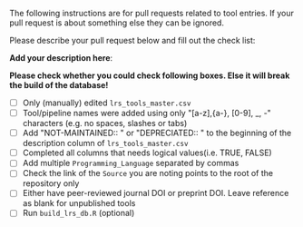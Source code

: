 The following instructions are for pull requests related to tool entries.
If your pull request is about something else they can be ignored.

Please describe your pull request below and fill out the check list:

**Add your description here**:

**Please check whether you could check following boxes. Else it will break the build of the database!**

- [ ] Only (manually) edited `lrs_tools_master.csv`
- [ ] Tool/pipeline names were added using only "[a-z],{a-}, [0-9], _, -" characters (e.g. no spaces, slashes or tabs)
- [ ] Add "NOT-MAINTAINED:: " or "DEPRECIATED:: " to the beginning of the description column of `lrs_tools_master.csv`
- [ ] Completed all columns that needs logical values(i.e. TRUE, FALSE)
- [ ] Add multiple `Programming_Language` separated by commas
- [ ] Check the link of the `Source` you are noting points to the root of the repository only
- [ ] Either have peer-reviewed journal DOI or preprint DOI. Leave reference as blank for unpublished tools
- [ ] Run `build_lrs_db.R` (optional)
